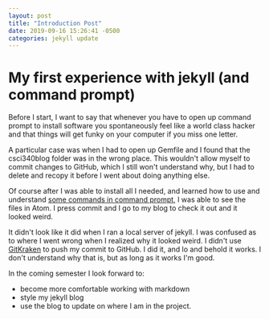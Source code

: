 ```yaml
---
layout: post
title: "Introduction Post"
date: 2019-09-16 15:26:41 -0500
categories: jekyll update
---
```

# My first experience with jekyll (and command prompt)

Before I start, I want to say that whenever you have to open up command prompt to install software you spontaneously feel like a world class hacker and that things will get funky on your computer if you miss one letter.

A particular case was when I had to open up Gemfile and I found that the csci340blog folder was in the wrong place. This wouldn't allow myself to commit changes to GitHub, which I still won't understand why, but I had to delete and recopy it before I went about doing anything else.

Of course after I was able to install all I needed, and learned how to use and understand [some commands in command prompt](https://www.digitaltrends.com/computing/how-to-use-command-prompt/), I was able to see the files in Atom. I press commit and I go to my blog to check it out and it looked weird.

It didn't look like it did when I ran a local server of jekyll. I was confused as to where I went wrong when I realized why it looked weird. I didn't use [GitKraken](https://www.gitkraken.com/) to push my commit to GitHub. I did it, and lo and behold it works. I don't understand why that is, but as long as it works I'm good.

In the coming semester I look forward to:
- become more comfortable working with markdown
- style my jekyll blog
- use the blog to update on where I am in the project.
